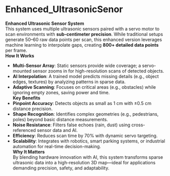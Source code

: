 # Enhanced_UltrasonicSenor

**Enhanced Ultrasonic Sensor System**  
This system uses multiple ultrasonic sensors paired with a servo motor to scan environments with **sub-centimeter precision**. While traditional setups generate 50–60 raw data points per scan, this enhanced version leverages machine learning to interpolate gaps, creating **800+ detailed data points** per frame.  
**How It Works**  
- **Multi-Sensor Array**: Static sensors provide wide coverage; a servo-mounted sensor zooms in for high-resolution scans of detected objects.  
- **AI Interpolation**: A trained model predicts missing details (e.g., object edges, textures) by analyzing patterns in sparse data.  
- **Adaptive Scanning**: Focuses on critical areas (e.g., obstacles) while ignoring empty zones, saving power and time.  
**Key Benefits**  
- **Pinpoint Accuracy**: Detects objects as small as 1 cm with ±0.5 cm distance precision.  
- **Shape Recognition**: Identifies complex geometries (e.g., pedestrians, poles) beyond basic distance measurements.  
- **Noise Resistance**: Filters false echoes (rain, dust) using cross-referenced sensor data and AI.  
- **Efficiency**: Reduces scan time by 70% with dynamic servo targeting.  
- **Scalability**: Integrates with robotics, smart parking systems, or industrial automation for real-time decision-making.  
**Why It Matters**  
By blending hardware innovation with AI, this system transforms sparse ultrasonic data into a high-resolution 3D map—ideal for applications demanding precision, safety, and adaptability.
